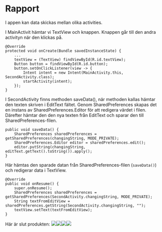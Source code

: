 
# Rapport

I appen kan data skickas mellan olika activities. 


I MainActivit hämtar vi TextView och knappen. Knappen går till den andra activityn när den klickas på.
```
@Override
protected void onCreate(Bundle savedInstanceState) {
    ...
    textView = (TextView) findViewById(R.id.textView);
    Button button = findViewById(R.id.button);
    button.setOnClickListener(view -> {
        Intent intent = new Intent(MainActivity.this, SecondActivity.class);
        startActivity(intent);
    });
}
```

I SecondActivity finns methoden saveData(), när methoden kallas hämtar den texten skriven i EditText fältet. Genom SharedPreferences skapas det en instans av SharedPreferences.Editor för att redigera värdet i filen. Därefter hämtar den den nya texten från EditText och sparar den till SharedPreferences-filen.
```
public void saveData() {
    SharedPreferences sharedPreferences = getSharedPreferences(changingString, MODE_PRIVATE);
    SharedPreferences.Editor editor = sharedPreferences.edit();
    editor.putString(changingString, editText.getText().toString()).apply();
}

```

Här hämtas den sparade datan från SharedPreferences-filen (`saveData()`) och redigerar data i TextView.
```
@Override
public void onResume() {
    super.onResume();
    SharedPreferences sharedPreferences = getSharedPreferences(SecondActivity.changingString, MODE_PRIVATE);
    String textFromEditView = sharedPreferences.getString(SecondActivity.changingString, "");
    textView.setText(textFromEditView);
}
```

Här är slut produkten:
![](a22hanfa-main-page.png)![](a22hanfa-main-updated.png)![](a22hanfa-next-page.png)![](a22hanfa-second-typing.png)